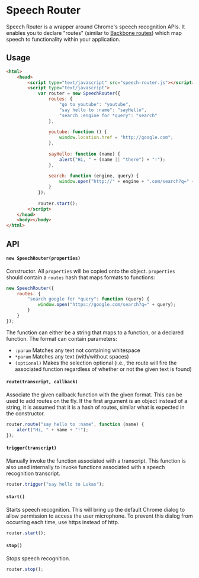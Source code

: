 # Speech Router

Speech Router is a wrapper around Chrome's speech recognition APIs. It enables you to declare "routes" (similar to [Backbone routes](http://backbonejs.org/#Router-routes)) which map speech to functionality within your application.

## Usage
```html
<html>
	<head>
		<script type="text/javascript" src="speech-router.js"></script>
		<script type="text/javascript">
			var router = new SpeechRouter({
				routes: {
					"go to youtube": "youtube",
					"say hello to :name": "sayHello",
					"search :engine for *query": "search"
				},
				
				youtube: function () {
					window.location.href = "http://google.com";
				},
				
				sayHello: function (name) {
					alert("Hi, " + (name || "there") + "!");
				},
				
				search: function (engine, query) {
					window.open("http://" + engine + ".com/search?q=" + query);
				}
			});
			
			router.start();
		</script>
	</head>
	<body></body>
</html>
```

## API

#### `new SpeechRouter(properties)`
Constructor. All `properties` will be copied onto the object. `properties` should contain a `routes` hash that maps formats to functions:
```javascript
new SpeechRouter({
	routes: {
		"search google for *query": function (query) {
			window.open("https://google.com/search?q=" + query);
		}
	}
});
```
The function can either be a string that maps to a function, or a declared function. The format can contain parameters:
- `:param` Matches any text not containing whitespace
- `*param` Matches any text (with/without spaces)
- `(optional)` Makes the selection optional (i.e., the route will fire the associated function regardless of whether or not the given text is found)

#### `route(transcript, callback)`
Associate the given callback function with the given format. This can be used to add routes on the fly. If the first argument is an object instead of a string, it is assumed that it is a hash of routes, similar what is expected in the constructor.
```javascript
router.route("say hello to :name", function (name) {
	alert("Hi, " + name + "!");
});
```

#### `trigger(transcript)`
Manually invoke the function associated with a transcript. This function is also used internally to invoke functions associated with a speech recognition transcript.
```javascript
router.trigger("say hello to Lukas");
```

#### `start()`
Starts speech recognition. This will bring up the default Chrome dialog to allow permission to access the user microphone. To prevent this dialog from occurring each time, use https instead of http.
```javascript
router.start();
```

#### `stop()`
Stops speech recognition.
```javascript
router.stop();
```